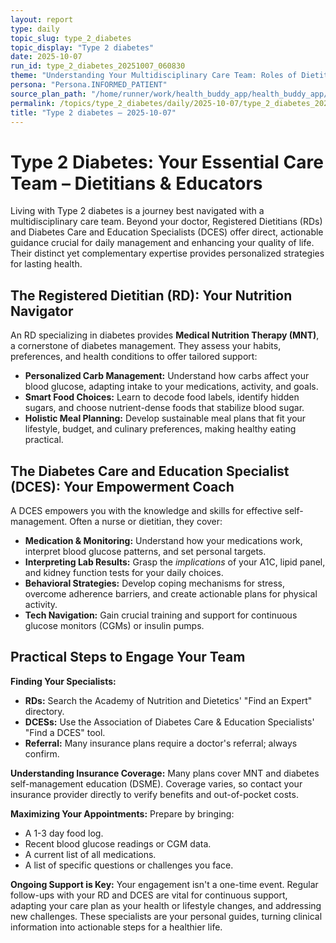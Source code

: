 ```yaml
---
layout: report
type: daily
topic_slug: type_2_diabetes
topic_display: "Type 2 diabetes"
date: 2025-10-07
run_id: type_2_diabetes_20251007_060830
theme: "Understanding Your Multidisciplinary Care Team: Roles of Dietitians and Educators"
persona: "Persona.INFORMED_PATIENT"
source_plan_path: "/home/runner/work/health_buddy_app/health_buddy_app/.results/type_2_diabetes/weekly_plan/2025-10-06/plan.json"
permalink: /topics/type_2_diabetes/daily/2025-10-07/type_2_diabetes_20251007_060830/
title: "Type 2 diabetes — 2025-10-07"
---
```


# Type 2 Diabetes: Your Essential Care Team – Dietitians & Educators

Living with Type 2 diabetes is a journey best navigated with a multidisciplinary care team. Beyond your doctor, Registered Dietitians (RDs) and Diabetes Care and Education Specialists (DCES) offer direct, actionable guidance crucial for daily management and enhancing your quality of life. Their distinct yet complementary expertise provides personalized strategies for lasting health.

## The Registered Dietitian (RD): Your Nutrition Navigator

An RD specializing in diabetes provides **Medical Nutrition Therapy (MNT)**, a cornerstone of diabetes management. They assess your habits, preferences, and health conditions to offer tailored support:

*   **Personalized Carb Management:** Understand how carbs affect your blood glucose, adapting intake to your medications, activity, and goals.
*   **Smart Food Choices:** Learn to decode food labels, identify hidden sugars, and choose nutrient-dense foods that stabilize blood sugar.
*   **Holistic Meal Planning:** Develop sustainable meal plans that fit your lifestyle, budget, and culinary preferences, making healthy eating practical.

## The Diabetes Care and Education Specialist (DCES): Your Empowerment Coach

A DCES empowers you with the knowledge and skills for effective self-management. Often a nurse or dietitian, they cover:

*   **Medication & Monitoring:** Understand how your medications work, interpret blood glucose patterns, and set personal targets.
*   **Interpreting Lab Results:** Grasp the *implications* of your A1C, lipid panel, and kidney function tests for your daily choices.
*   **Behavioral Strategies:** Develop coping mechanisms for stress, overcome adherence barriers, and create actionable plans for physical activity.
*   **Tech Navigation:** Gain crucial training and support for continuous glucose monitors (CGMs) or insulin pumps.

## Practical Steps to Engage Your Team

**Finding Your Specialists:**
*   **RDs:** Search the Academy of Nutrition and Dietetics' "Find an Expert" directory.
*   **DCESs:** Use the Association of Diabetes Care & Education Specialists' "Find a DCES" tool.
*   **Referral:** Many insurance plans require a doctor's referral; always confirm.

**Understanding Insurance Coverage:**
Many plans cover MNT and diabetes self-management education (DSME). Coverage varies, so contact your insurance provider directly to verify benefits and out-of-pocket costs.

**Maximizing Your Appointments:**
Prepare by bringing:
*   A 1-3 day food log.
*   Recent blood glucose readings or CGM data.
*   A current list of all medications.
*   A list of specific questions or challenges you face.

**Ongoing Support is Key:**
Your engagement isn't a one-time event. Regular follow-ups with your RD and DCES are vital for continuous support, adapting your care plan as your health or lifestyle changes, and addressing new challenges. These specialists are your personal guides, turning clinical information into actionable steps for a healthier life.
